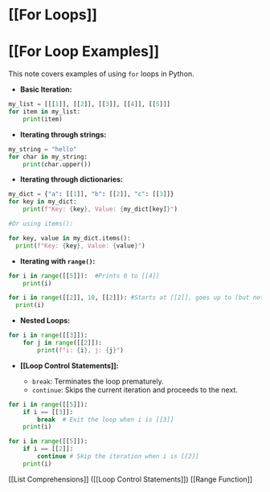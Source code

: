 # [[For Loops]]
# [[For Loop Examples]] 
This note covers examples of using `for` loops in Python.

* **Basic Iteration:**

```python
my_list = [[[1]], [[2]], [[3]], [[4]], [[5]]]
for item in my_list:
    print(item)
```

* **Iterating through strings:**

```python
my_string = "hello"
for char in my_string:
    print(char.upper())
```

* **Iterating through dictionaries:**

```python
my_dict = {"a": [[1]], "b": [[2]], "c": [[3]]}
for key in my_dict:
    print(f"Key: {key}, Value: {my_dict[key]}")

#Or using items():

for key, value in my_dict.items():
  print(f"Key: {key}, Value: {value}")
```

* **Iterating with `range()`:**

```python
for i in range([[5]]):  #Prints 0 to [[4]]
    print(i)

for i in range([[2]], 10, [[2]]): #Starts at [[2]], goes up to (but not including) 10, incrementing by [[2]].
  print(i)
```


* **Nested Loops:**

```python
for i in range([[3]]):
    for j in range([[2]]):
        print(f"i: {i}, j: {j}")
```

* **[[Loop Control Statements]]:**

    * `break`: Terminates the loop prematurely.
    * `continue`: Skips the current iteration and proceeds to the next.

```python
for i in range([[5]]):
    if i == [[3]]:
        break  # Exit the loop when i is [[3]]
    print(i)

for i in range([[5]]):
    if i == [[2]]:
        continue # Skip the iteration when i is [[2]]
    print(i)

```

[[List Comprehensions]]  ([[Loop Control Statements]]) [[Range Function]]
